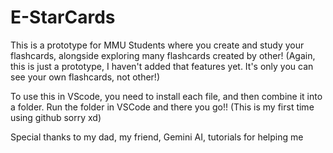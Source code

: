 # E-StarCards
This is a prototype for MMU Students where you create and study your flashcards, alongside exploring many flashcards created by other!
(Again, this is just a prototype, I haven't added that features yet. It's only you can see your own flashcards, not other!)

To use this in VScode, you need to install each file, and then combine it into a folder. Run the folder in VSCode and there you go!!
(This is my first time using github sorry xd)

Special thanks to my dad, my friend, Gemini AI, tutorials for helping me  

